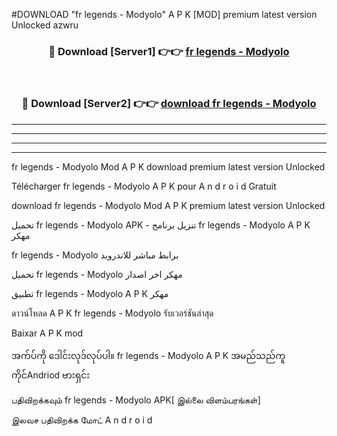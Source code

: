 #DOWNLOAD "fr legends - Modyolo" A P K [MOD] premium latest version Unlocked azwru 



<div align="center">

<h3>🔴 Download [Server1] 👉👉 <a href="https://apkdownload12.web.app/?title=fr legends - Modyolo">fr legends - Modyolo </a></h3><br>

<h3>🔴 Download [Server2] 👉👉 <a href="https://apkdownload12.web.app/?title=fr legends - Modyolo">download fr legends - Modyolo </a></h3>
</div>


----------------------------------------------------------

----------------------------------------------------------

----------------------------------------------------------

----------------------------------------------------------


fr legends - Modyolo Mod A P K download premium latest version Unlocked

Télécharger  fr legends - Modyolo A P K pour A n d r o i d Gratuit

download fr legends - Modyolo Mod A P K premium latest version Unlocked

تحميل fr legends - Modyolo APK - تنزيل برنامج fr legends - Modyolo A P K مهكر

fr legends - Modyolo برابط مباشر للاندرويد

تحميل fr legends - Modyolo مهكر اخر اصدار

تطبيق fr legends - Modyolo A P K مهكر

ดาวน์โหลด A P K fr legends - Modyolo รับเวอร์ชันล่าสุด

Baixar A P K mod

အက်ပ်ကို ဒေါင်းလုဒ်လုပ်ပါ။ fr legends - Modyolo A P K အမည်သည်ကူကိုင်Andriod ဗားရှင်း

பதிவிறக்கவும் fr legends - Modyolo APK[ இல்லை விளம்பரங்கள்] 
 
இலவச பதிவிறக்க மோட் A n d r o i d




